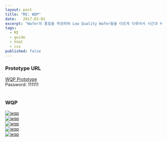 ```yaml
---
layout: post
title: "MI: WQP"
date:   2017-03-01
excerpt: "Wafer의 품질을 측정하여 Low Quality Wafer들을 다르게 다루어서 시간과 비용을 절약하게 해주는 제품"
tags:
  - MI
  - guide
  - html
  - css
published: false
---
```


<!-- 
https://wiki.bistel.com:8443/pages/viewpage.action?pageId=47159530
https://wiki.bistel.com:8443/pages/viewpage.action?pageId=51579760
https://wiki.bistel.com:8443/display/PMD/WQP+functional+requirement+details+in+Korean
-->

<!--
**Watch out!** 
WQP(Wafer Quality Predictor): Process의 상태가 Quality에 영향을 준다고 했을때, WQP는 이론을 기반으로 Wafer의 품질을 측정하여 "Low Quality" Wafer들을 다르게 다루어서 시간과 비용을 절약하게 해주는 제품
{: .notice}
-->

### Prototype URL

<a href="http://qwgfvw.axshare.com">WQP Prototype</a>
<br>
Password: 111111
<br>
<br>

### WQP

<a href="{{ site.url }}/images/works/20170301/image-1.jpg"><img src="{{ site.url }}/images/works/20170301/image-1.jpg" alt="wqp"></a>
<br>
<a href="{{ site.url }}/images/works/20170301/image-2.jpg"><img src="{{ site.url }}/images/works/20170301/image-2.jpg" alt="wqp"></a>
<br>
<a href="{{ site.url }}/images/works/20170301/image-3.jpg"><img src="{{ site.url }}/images/works/20170301/image-3.jpg" alt="wqp"></a>
<br>
<a href="{{ site.url }}/images/works/20170301/image-6.JPG"><img src="{{ site.url }}/images/works/20170301/image-6.JPG" alt="wqp"></a>
<br>
<a href="{{ site.url }}/images/works/20170301/image-7.JPG"><img src="{{ site.url }}/images/works/20170301/image-7.JPG" alt="wqp"></a>